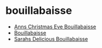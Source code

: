 # bouillabaisse

 * [Anns Christmas Eve Bouillabaisse](../index/a/anns-christmas-eve-bouillabaisse.json)
 * [Bouillabaisse](../index/b/bouillabaisse.json)
 * [Sarahs Delicious Bouillabaisse](../index/s/sarahs-delicious-bouillabaisse.json)
